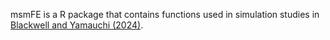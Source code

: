 
msmFE is a R package that contains functions used in simulation studies in [Blackwell and Yamauchi (2024)](https://www.mattblackwell.org/files/papers/psfe.pdf).
